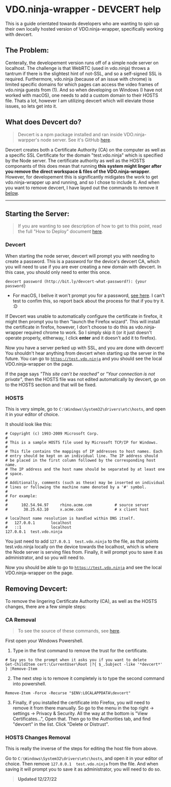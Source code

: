 # VDO.ninja-wrapper - DEVCERT help

This is a guide orientated towards developers who are wanting to spin up their own locally hosted version of VDO.ninja-wrapper, specifically working with devcert.

## The Problem:

Centerally, the developement version runs off of a simple node server on localhost. The challenge is that WebRTC (used in vdo.ninja) throws a tantrum if there is the slightest hint of not-SSL, and so a self-signed SSL is required. Furthermore, vdo.ninja (because of an issue with chrome) is limited specific domains for which pages can access the video frames of vdo.ninja guests from (1). And so when developing on Windows (I have not worked with macOS), one needs to add a custom domain to their HOSTS file. Thats a lot, however I am utilizing devcert which will eleviate those issues, so lets get into it.

## What does Devcert do?

> Devcert is a npm package installed and ran inside VDO.ninja-warpper's node server. See it's GitHub [here](https://github.com/davewasmer/devcert).

Devcert creates both a Certificate Authority (CA) on the computer as well as a specific SSL Certificate for the domain "test.vdo.ninja" which is specified by the Node server. The certificate authority as well as the HOSTS componants of this does mean that running **this system might linger after you remove the direct workspace & files of the VDO.ninja-wrapper**. However, for developement this is significantly midigates the work to get vdo.ninja-wrapper up and running, and so I chose to include it. And when you want to remove devcert, I have layed out the commands to remove it [below](#Devcert-Removal).

------

## **Starting the Server:**

> If you are wanting to see description of how to get to this point, read the full "How to Deploy" document [here]().

### **Devcert**

When starting the node server, devcert will prompt you with needing to create a password. This is a password for the device's devcert CA, which you will need to use if you are ever creating a new domain with devcert. In this case, you should only need to enter this once.

```
devcert password (http://bit.ly/devcert-what-password?): {your password}
```

- For macOS, I belive it won't prompt you for a password, [see here](https://github.com/davewasmer/devcert#security-concerns). I can't test to confim this, so report back about the process for that if you try it. :D

If Devcert was unable to automatically configure the certificate in firefox, it might then prompt you to then "launch the Firefox wizard". This will install the certificate in firefox, however, I don't choose to do this as vdo.ninja-wrapper required chrome to work. So I simply skip it (or it just doesn't operate properly, eitherway, I click **enter** and it doesn't add it to firefox).

Now you have a server perked up with SSL, and you are done with devcert! You shouldn't hear anything from devcert when starting up the server in the future. You can go to [`https://test.vdo.ninja`](https://test.vdo.ninja) and you should see the local VDO.ninja-wrapper on the page. 

If the page says *"This site can’t be reached"* or *"Your connection is not private"*, then the HOSTS file was not edited automatically by devcert, go on to the HOSTS section and that will be fixed.

### **HOSTS**

This is very simple, go to `C:\Windows\System32\drivers\etc\hosts`, and open it in your editor of choice.

It should look like this:
```
# Copyright (c) 1993-2009 Microsoft Corp.
#
# This is a sample HOSTS file used by Microsoft TCP/IP for Windows.
#
# This file contains the mappings of IP addresses to host names. Each
# entry should be kept on an individual line. The IP address should
# be placed in the first column followed by the corresponding host name.
# The IP address and the host name should be separated by at least one
# space.
#
# Additionally, comments (such as these) may be inserted on individual
# lines or following the machine name denoted by a '#' symbol.
#
# For example:
#
#      102.54.94.97     rhino.acme.com          # source server
#       38.25.63.10     x.acme.com              # x client host

# localhost name resolution is handled within DNS itself.
#	127.0.0.1       localhost
#	::1             localhost
127.0.0.1  test.vdo.ninja 
```
You just need to add `127.0.0.1  test.vdo.ninja` to the file, as that points test.vdo.ninja locally on the device towards the localhost, which is where the Node server is serving files from. Finally, it will prompt you to save it as administrator, and so you will need to.

Now you should be able to go to [`https://test.vdo.ninja`](https://test.vdo.ninja) and see the local VDO.ninja-wrapper on the page. 

## **Removing Devcert:**

To remove the lingering Certificate Authority (CA), as well as the HOSTS changes, there are a few simple steps:

### **CA Removal**

> To see the source of these commands, see [here](https://github.com/davewasmer/devcert/issues/40#issuecomment-542924102).

First open your Windows Powershell.

1. Type in the first command to remove the trust for the certificate.
```
# Say yes to the prompt when it asks you if you want to delete
Get-ChildItem cert:\CurrentUser\Root |?{ $_.Subject -like '*devcert*' } |Remove-Item
```
2. The next step is to remove it completely is to type the second command into powershell.
```
Remove-Item -Force -Recurse "$ENV:LOCALAPPDATA\devcert"
```
3. Finally, if you installed the certificate into Firefox, you will need to remove it from there manually. So go to the menu in the top right -> settings -> Privacy & Security. All the way at the bottom is "View Certificates...", Open that. Then go to the Authorities tab, and find "devcert" in the list. Click "Delete or Distrust".

### **HOSTS Changes Removal**

This is really the inverse of the steps for editing the host file from above.

Go to `C:\Windows\System32\drivers\etc\hosts`, and open it in your editor of choice. Then remove `127.0.0.1  test.vdo.ninja` from the file. And when saving it will prompt you to save it as administrator, you will need to do so.

> **Updated 12/27/22**